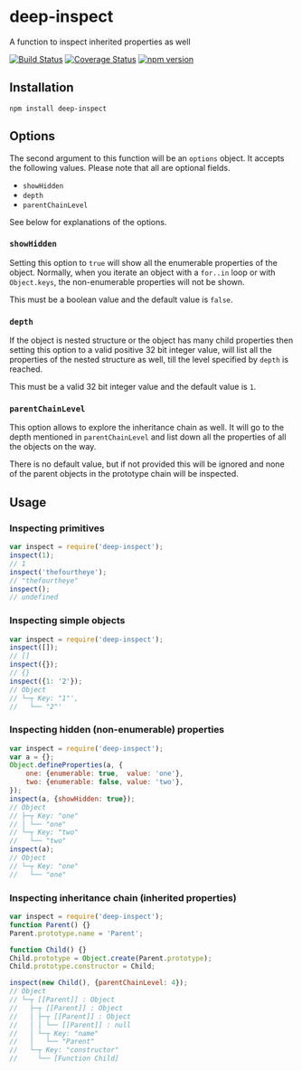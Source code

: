 # deep-inspect
A function to inspect inherited properties as well

[![Build
Status](https://travis-ci.org/thefourtheye/deep-inspect.svg?branch=master)](https://travis-ci.org/thefourtheye/deep-inspect)
[![Coverage
Status](https://coveralls.io/repos/thefourtheye/deep-inspect/badge.svg?branch=master&service=github)](https://coveralls.io/github/thefourtheye/deep-inspect?branch=master)
[![npm version](https://badge.fury.io/js/deep-inspect.svg)](https://badge.fury.io/js/deep-inspect)

## Installation

    npm install deep-inspect

## Options

The second argument to this function will be an `options` object. It
accepts the following values. Please note that all are optional fields.

* `showHidden`
* `depth`
* `parentChainLevel`

See below for explanations of the options.

### `showHidden`

Setting this option to `true` will show all the enumerable properties of the
object. Normally, when you iterate an object with a `for..in` loop or with
`Object.keys`, the non-enumerable properties will not be shown.

This must be a boolean value and the default value is `false`.

### `depth`

If the object is nested structure or the object has many child properties then
setting this option to a valid positive 32 bit integer value, will list all the
properties of the nested structure as well, till the level specified by `depth`
is reached.

This must be a valid 32 bit integer value and the default value is `1`.

### `parentChainLevel`

This option allows to explore the inheritance chain as well. It will go to the
depth mentioned in `parentChainLevel` and list down all the properties of all
the objects on the way.

There is no default value, but if not provided this will be ignored and none of
the parent objects in the prototype chain will be inspected.

## Usage

### Inspecting primitives

```js
var inspect = require('deep-inspect');
inspect(1);
// 1
inspect('thefourtheye');
// "thefourtheye"
inspect();
// undefined
```

### Inspecting simple objects

```js
var inspect = require('deep-inspect');
inspect([]);
// []
inspect({});
// {}
inspect({1: '2'});
// Object
// └─┬ Key: "1"',
//   └── "2"'
```

### Inspecting hidden (non-enumerable) properties

```js
var inspect = require('deep-inspect');
var a = {};
Object.defineProperties(a, {
    one: {enumerable: true,  value: 'one'},
    two: {enumerable: false, value: 'two'},
});
inspect(a, {showHidden: true});
// Object
// ├─┬ Key: "one"
// │ └── "one"
// └─┬ Key: "two"
//   └── "two"
inspect(a);
// Object
// └─┬ Key: "one"
//   └── "one"
```

### Inspecting inheritance chain (inherited properties)

```js
var inspect = require('deep-inspect');
function Parent() {}
Parent.prototype.name = 'Parent';

function Child() {}
Child.prototype = Object.create(Parent.prototype);
Child.prototype.constructor = Child;

inspect(new Child(), {parentChainLevel: 4});
// Object
// └─┬ [[Parent]] : Object
//   ├─┬ [[Parent]] : Object
//   │ ├─┬ [[Parent]] : Object
//   │ │ └── [[Parent]] : null
//   │ └─┬ Key: "name"
//   │   └── "Parent"
//   └─┬ Key: "constructor"
//     └── [Function Child]
```
